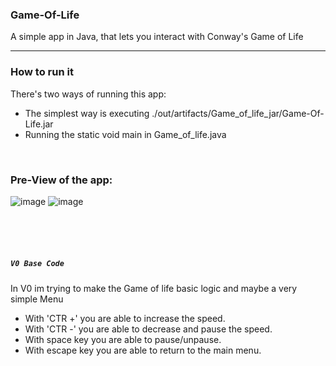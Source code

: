 ### **Game-Of-Life**

A simple app in Java, that lets you interact with Conway's Game of Life

------

### **How to run it**
There's two ways of running this app:
* The simplest way is executing ./out/artifacts/Game_of_life_jar/Game-Of-Life.jar
* Running the static void main in Game_of_life.java


<br/>

### **Pre-View of the app:**
![image](https://user-images.githubusercontent.com/30934149/118011248-1a019900-b350-11eb-87f6-32a761a132da.png)
![image](https://user-images.githubusercontent.com/30934149/118014980-1112c680-b354-11eb-9601-527b0803979f.png)

<br/>
<br/>
<br/>

##### `V0 Base Code`

In V0 im trying to make the Game of life basic logic and maybe a very simple Menu
* With 'CTR +' you are able to increase the speed.
* With 'CTR -' you are able to decrease and pause the speed.
* With space key you are able to pause/unpause.
* With escape key you are able to return to the main menu.